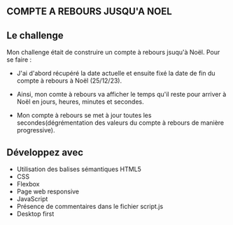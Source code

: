 ## COMPTE A REBOURS JUSQU'A NOEL

## Le challenge

Mon challenge était de construire un compte à rebours jsuqu'à Noël. Pour se faire :

- J'ai d'abord récupéré la date actuelle et ensuite fixé la date de fin du compte à rebours à Noël (25/12/23).

- Ainsi, mon comte à rebours va afficher le temps qu'il reste pour arriver à Noël en jours, heures, minutes et secondes.

- Mon compte à rebours se met à jour toutes les secondes(dégrémentation des valeurs du compte à rebours de manière progressive).

## Développez avec

- Utilisation des balises sémantiques HTML5
- CSS
- Flexbox
- Page web responsive
- JavaScript
- Présence de commentaires dans le fichier script.js
- Desktop first
